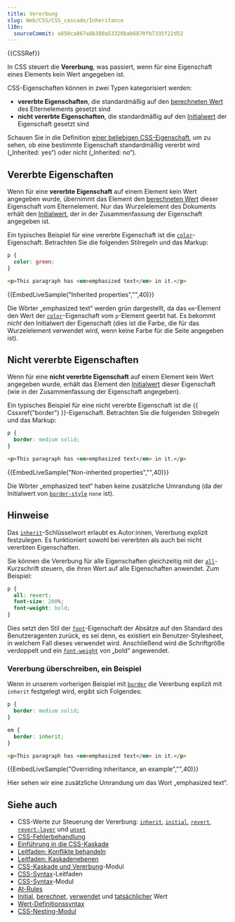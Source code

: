 ```yaml
---
title: Vererbung
slug: Web/CSS/CSS_cascade/Inheritance
l10n:
  sourceCommit: a850ca867a8b380a53320bab6870fb7335f22d52
---
```


{{CSSRef}}

In CSS steuert die **Vererbung**, was passiert, wenn für eine Eigenschaft eines Elements kein Wert angegeben ist.

CSS-Eigenschaften können in zwei Typen kategorisiert werden:

- **vererbte Eigenschaften**, die standardmäßig auf den [berechneten Wert](/de/docs/Web/CSS/CSS_cascade/computed_value) des Elternelements gesetzt sind
- **nicht vererbte Eigenschaften**, die standardmäßig auf den [Initialwert](/de/docs/Web/CSS/CSS_cascade/initial_value) der Eigenschaft gesetzt sind

Schauen Sie in die Definition [einer beliebigen CSS-Eigenschaft](/de/docs/Web/CSS/Reference#index), um zu sehen, ob eine bestimmte Eigenschaft standardmäßig vererbt wird („Inherited: yes“) oder nicht („Inherited: no“).

## Vererbte Eigenschaften

Wenn für eine **vererbte Eigenschaft** auf einem Element kein Wert angegeben wurde, übernimmt das Element den [berechneten Wert](/de/docs/Web/CSS/CSS_cascade/computed_value) dieser Eigenschaft vom Elternelement. Nur das Wurzelelement des Dokuments erhält den [Initialwert](/de/docs/Web/CSS/CSS_cascade/initial_value), der in der Zusammenfassung der Eigenschaft angegeben ist.

Ein typisches Beispiel für eine vererbte Eigenschaft ist die [`color`](/de/docs/Web/CSS/color)-Eigenschaft. Betrachten Sie die folgenden Stilregeln und das Markup:

```css
p {
  color: green;
}
```

```html
<p>This paragraph has <em>emphasized text</em> in it.</p>
```

{{EmbedLiveSample("Inherited properties","",40)}}

Die Wörter „emphasized text“ werden grün dargestellt, da das `em`-Element den Wert der [`color`](/de/docs/Web/CSS/color)-Eigenschaft vom `p`-Element geerbt hat. Es bekommt _nicht_ den Initialwert der Eigenschaft (dies ist die Farbe, die für das Wurzelelement verwendet wird, wenn keine Farbe für die Seite angegeben ist).

## Nicht vererbte Eigenschaften

Wenn für eine **nicht vererbte Eigenschaft** auf einem Element kein Wert angegeben wurde, erhält das Element den [Initialwert](/de/docs/Web/CSS/CSS_cascade/initial_value) dieser Eigenschaft (wie in der Zusammenfassung der Eigenschaft angegeben).

Ein typisches Beispiel für eine nicht vererbte Eigenschaft ist die {{ Cssxref("border") }}-Eigenschaft. Betrachten Sie die folgenden Stilregeln und das Markup:

```css
p {
  border: medium solid;
}
```

```html
<p>This paragraph has <em>emphasized text</em> in it.</p>
```

{{EmbedLiveSample("Non-inherited properties","",40)}}

Die Wörter „emphasized text“ haben keine zusätzliche Umrandung (da der Initialwert von [`border-style`](/de/docs/Web/CSS/border-style) `none` ist).

## Hinweise

Das [`inherit`](/de/docs/Web/CSS/inherit)-Schlüsselwort erlaubt es Autor:innen, Vererbung explizit festzulegen. Es funktioniert sowohl bei vererbten als auch bei nicht vererbten Eigenschaften.

Sie können die Vererbung für alle Eigenschaften gleichzeitig mit der [`all`](/de/docs/Web/CSS/all)-Kurzschrift steuern, die ihren Wert auf alle Eigenschaften anwendet. Zum Beispiel:

```css
p {
  all: revert;
  font-size: 200%;
  font-weight: bold;
}
```

Dies setzt den Stil der [`font`](/de/docs/Web/CSS/font)-Eigenschaft der Absätze auf den Standard des Benutzeragenten zurück, es sei denn, es existiert ein Benutzer-Stylesheet, in welchem Fall dieses verwendet wird. Anschließend wird die Schriftgröße verdoppelt und ein [`font-weight`](/de/docs/Web/CSS/font-weight) von „bold“ angewendet.

### Vererbung überschreiben, ein Beispiel

Wenn in unserem vorherigen Beispiel mit [`border`](/de/docs/Web/CSS/border) die Vererbung explizit mit `inherit` festgelegt wird, ergibt sich Folgendes:

```css
p {
  border: medium solid;
}

em {
  border: inherit;
}
```

```html
<p>This paragraph has <em>emphasized text</em> in it.</p>
```

{{EmbedLiveSample("Overriding inheritance, an example","",40)}}

Hier sehen wir eine zusätzliche Umrandung um das Wort „emphasized text“.

## Siehe auch

- CSS-Werte zur Steuerung der Vererbung: [`inherit`](/de/docs/Web/CSS/inherit), [`initial`](/de/docs/Web/CSS/initial), [`revert`](/de/docs/Web/CSS/revert), [`revert-layer`](/de/docs/Web/CSS/revert-layer) und [`unset`](/de/docs/Web/CSS/unset)
- [CSS-Fehlerbehandlung](/de/docs/Web/CSS/CSS_syntax/Error_handling)
- [Einführung in die CSS-Kaskade](/de/docs/Web/CSS/CSS_cascade/Cascade)
- [Leitfaden: Konflikte behandeln](/de/docs/Learn_web_development/Core/Styling_basics/Handling_conflicts)
- [Leitfaden: Kaskadenebenen](/de/docs/Learn_web_development/Core/Styling_basics/Cascade_layers)
- [CSS-Kaskade und Vererbung](/de/docs/Web/CSS/CSS_cascade)-Modul
- [CSS-Syntax](/de/docs/Web/CSS/CSS_syntax/Syntax)-Leitfaden
- [CSS-Syntax](/de/docs/Web/CSS/CSS_syntax)-Modul
- [At-Rules](/de/docs/Web/CSS/CSS_syntax/At-rule)
- [Initial](/de/docs/Web/CSS/CSS_cascade/initial_value), [berechnet](/de/docs/Web/CSS/CSS_cascade/computed_value), [verwendet](/de/docs/Web/CSS/CSS_cascade/used_value) und [tatsächlicher](/de/docs/Web/CSS/CSS_cascade/actual_value) Wert
- [Wert-Definitionssyntax](/de/docs/Web/CSS/Value_definition_syntax)
- [CSS-Nesting-Modul](/de/docs/Web/CSS/CSS_nesting)
